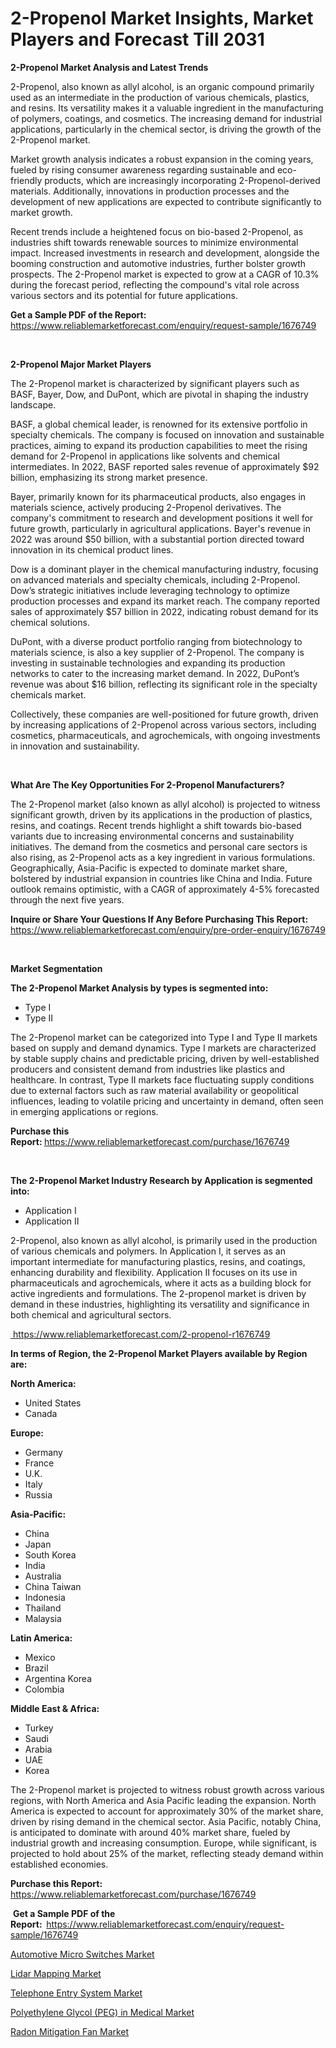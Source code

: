 <p><h1>2-Propenol Market Insights, Market Players and Forecast Till 2031</h1></p><p><strong>2-Propenol Market Analysis and Latest Trends</strong></p>
<p><p>2-Propenol, also known as allyl alcohol, is an organic compound primarily used as an intermediate in the production of various chemicals, plastics, and resins. Its versatility makes it a valuable ingredient in the manufacturing of polymers, coatings, and cosmetics. The increasing demand for industrial applications, particularly in the chemical sector, is driving the growth of the 2-Propenol market.</p><p>Market growth analysis indicates a robust expansion in the coming years, fueled by rising consumer awareness regarding sustainable and eco-friendly products, which are increasingly incorporating 2-Propenol-derived materials. Additionally, innovations in production processes and the development of new applications are expected to contribute significantly to market growth.</p><p>Recent trends include a heightened focus on bio-based 2-Propenol, as industries shift towards renewable sources to minimize environmental impact. Increased investments in research and development, alongside the booming construction and automotive industries, further bolster growth prospects. The 2-Propenol market is expected to grow at a CAGR of 10.3% during the forecast period, reflecting the compound's vital role across various sectors and its potential for future applications.</p></p>
<p><strong>Get a Sample PDF of the Report:&nbsp;</strong> <a href="https://www.reliablemarketforecast.com/enquiry/request-sample/1676749?utm_campaign=1178&utm_medium=2&utm_source=Github&utm_content=ia&utm_term=30092024&utm_id=2-propenol">https://www.reliablemarketforecast.com/enquiry/request-sample/1676749</a></p>
<p>&nbsp;</p>
<p><strong>2-Propenol Major Market Players</strong></p>
<p><p>The 2-Propenol market is characterized by significant players such as BASF, Bayer, Dow, and DuPont, which are pivotal in shaping the industry landscape. </p><p>BASF, a global chemical leader, is renowned for its extensive portfolio in specialty chemicals. The company is focused on innovation and sustainable practices, aiming to expand its production capabilities to meet the rising demand for 2-Propenol in applications like solvents and chemical intermediates. In 2022, BASF reported sales revenue of approximately $92 billion, emphasizing its strong market presence.</p><p>Bayer, primarily known for its pharmaceutical products, also engages in materials science, actively producing 2-Propenol derivatives. The company's commitment to research and development positions it well for future growth, particularly in agricultural applications. Bayer's revenue in 2022 was around $50 billion, with a substantial portion directed toward innovation in its chemical product lines.</p><p>Dow is a dominant player in the chemical manufacturing industry, focusing on advanced materials and specialty chemicals, including 2-Propenol. Dow’s strategic initiatives include leveraging technology to optimize production processes and expand its market reach. The company reported sales of approximately $57 billion in 2022, indicating robust demand for its chemical solutions.</p><p>DuPont, with a diverse product portfolio ranging from biotechnology to materials science, is also a key supplier of 2-Propenol. The company is investing in sustainable technologies and expanding its production networks to cater to the increasing market demand. In 2022, DuPont’s revenue was about $16 billion, reflecting its significant role in the specialty chemicals market.</p><p>Collectively, these companies are well-positioned for future growth, driven by increasing applications of 2-Propenol across various sectors, including cosmetics, pharmaceuticals, and agrochemicals, with ongoing investments in innovation and sustainability.</p></p>
<p>&nbsp;</p>
<p><strong>What Are The Key Opportunities For 2-Propenol Manufacturers?</strong></p>
<p><p>The 2-Propenol market (also known as allyl alcohol) is projected to witness significant growth, driven by its applications in the production of plastics, resins, and coatings. Recent trends highlight a shift towards bio-based variants due to increasing environmental concerns and sustainability initiatives. The demand from the cosmetics and personal care sectors is also rising, as 2-Propenol acts as a key ingredient in various formulations. Geographically, Asia-Pacific is expected to dominate market share, bolstered by industrial expansion in countries like China and India. Future outlook remains optimistic, with a CAGR of approximately 4-5% forecasted through the next five years.</p></p>
<p><strong>Inquire or Share Your Questions If Any Before Purchasing This Report:</strong> <a href="https://www.reliablemarketforecast.com/enquiry/pre-order-enquiry/1676749?utm_campaign=1178&utm_medium=2&utm_source=Github&utm_content=ia&utm_term=30092024&utm_id=2-propenol">https://www.reliablemarketforecast.com/enquiry/pre-order-enquiry/1676749</a></p>
<p>&nbsp;</p>
<p><strong>Market Segmentation</strong></p>
<p><strong>The 2-Propenol Market Analysis by types is segmented into:</strong></p>
<p><ul><li>Type I</li><li>Type II</li></ul></p>
<p><p>The 2-Propenol market can be categorized into Type I and Type II markets based on supply and demand dynamics. Type I markets are characterized by stable supply chains and predictable pricing, driven by well-established producers and consistent demand from industries like plastics and healthcare. In contrast, Type II markets face fluctuating supply conditions due to external factors such as raw material availability or geopolitical influences, leading to volatile pricing and uncertainty in demand, often seen in emerging applications or regions.</p></p>
<p><strong>Purchase this Report:&nbsp;</strong><a href="https://www.reliablemarketforecast.com/purchase/1676749?utm_campaign=1178&utm_medium=2&utm_source=Github&utm_content=ia&utm_term=30092024&utm_id=2-propenol">https://www.reliablemarketforecast.com/purchase/1676749</a></p>
<p>&nbsp;</p>
<p><strong>The 2-Propenol Market Industry Research by Application is segmented into:</strong></p>
<p><ul><li>Application I</li><li>Application II</li></ul></p>
<p><p>2-Propenol, also known as allyl alcohol, is primarily used in the production of various chemicals and polymers. In Application I, it serves as an important intermediate for manufacturing plastics, resins, and coatings, enhancing durability and flexibility. Application II focuses on its use in pharmaceuticals and agrochemicals, where it acts as a building block for active ingredients and formulations. The 2-propenol market is driven by demand in these industries, highlighting its versatility and significance in both chemical and agricultural sectors.</p></p>
<p><a href="https://www.reliablemarketforecast.com/2-propenol-r1676749?utm_campaign=1178&utm_medium=2&utm_source=Github&utm_content=ia&utm_term=30092024&utm_id=2-propenol">&nbsp;https://www.reliablemarketforecast.com/2-propenol-r1676749</a></p>
<p><strong>In terms of Region, the 2-Propenol Market Players available by Region are:</strong></p>
<p>
    <p> <strong> North America: </strong>
        <ul>
            <li>United States</li>
            <li>Canada</li>
        </ul>
        </p> 
    <p> <strong> Europe: </strong>
        <ul>
            <li>Germany</li>
            <li>France</li>
            <li>U.K.</li>
            <li>Italy</li>
            <li>Russia</li>
        </ul>
        </p> 
    <p> <strong> Asia-Pacific: </strong>
        <ul>
            <li>China</li>
            <li>Japan</li>
            <li>South Korea</li>
            <li>India</li>
            <li>Australia</li>
            <li>China Taiwan</li>
            <li>Indonesia</li>
            <li>Thailand</li>
            <li>Malaysia</li>
        </ul>
        </p> 
    <p> <strong> Latin America: </strong>
        <ul>
            <li>Mexico</li>
            <li>Brazil</li>
            <li>Argentina Korea</li>
            <li>Colombia</li>
        </ul>
        </p> 
    <p> <strong> Middle East & Africa: </strong>
        <ul>
            <li>Turkey</li>
            <li>Saudi</li>
            <li>Arabia</li>
            <li>UAE</li>
            <li>Korea</li>
        </ul>
    </p>
    </p>
<p><p>The 2-Propenol market is projected to witness robust growth across various regions, with North America and Asia Pacific leading the expansion. North America is expected to account for approximately 30% of the market share, driven by rising demand in the chemical sector. Asia Pacific, notably China, is anticipated to dominate with around 40% market share, fueled by industrial growth and increasing consumption. Europe, while significant, is projected to hold about 25% of the market, reflecting steady demand within established economies.</p></p>
<p><strong>Purchase this Report: </strong><a href="https://www.reliablemarketforecast.com/purchase/1676749?utm_campaign=1178&utm_medium=2&utm_source=Github&utm_content=ia&utm_term=30092024&utm_id=2-propenol">https://www.reliablemarketforecast.com/purchase/1676749</a></p>
<p>&nbsp;<strong>Get a Sample PDF of the Report:&nbsp;&nbsp;</strong><a href="https://www.reliablemarketforecast.com/enquiry/request-sample/1676749?utm_campaign=1178&utm_medium=2&utm_source=Github&utm_content=ia&utm_term=30092024&utm_id=2-propenol">https://www.reliablemarketforecast.com/enquiry/request-sample/1676749</a></p>
<p><strong></strong></p>
<p><p><a href="https://issuu.com/reportprime-2/docs/automotive-micro-switches-market-si_74ce1822f3dbd5?utm_campaign=1178&utm_medium=2&utm_source=Github&utm_content=ia&utm_term=30092024&utm_id=2-propenol">Automotive Micro Switches Market</a></p><p><a href="https://issuu.com/reportprime-2/docs/lidar-mapping-market-size-2030.pptx_6dffc610efa417?utm_campaign=1178&utm_medium=2&utm_source=Github&utm_content=ia&utm_term=30092024&utm_id=2-propenol">Lidar Mapping Market</a></p><p><a href="https://www.linkedin.com/pulse/telephone-entry-system-market-share-size-trends-industry-analysis-atthf?utm_campaign=1178&utm_medium=2&utm_source=Github&utm_content=ia&utm_term=30092024&utm_id=2-propenol">Telephone Entry System Market</a></p><p><a href="https://github.com/ardellegief/Market-Research-Report-List-1/blob/main/polyethylene-glycol-peg-in-medical-market.md?utm_campaign=1178&utm_medium=2&utm_source=Github&utm_content=ia&utm_term=30092024&utm_id=2-propenol">Polyethylene Glycol (PEG) in Medical Market</a></p><p><a href="https://www.linkedin.com/pulse/global-radon-mitigation-fan-market-product-type-application-wk4cf?utm_campaign=1178&utm_medium=2&utm_source=Github&utm_content=ia&utm_term=30092024&utm_id=2-propenol">Radon Mitigation Fan Market</a></p></p>